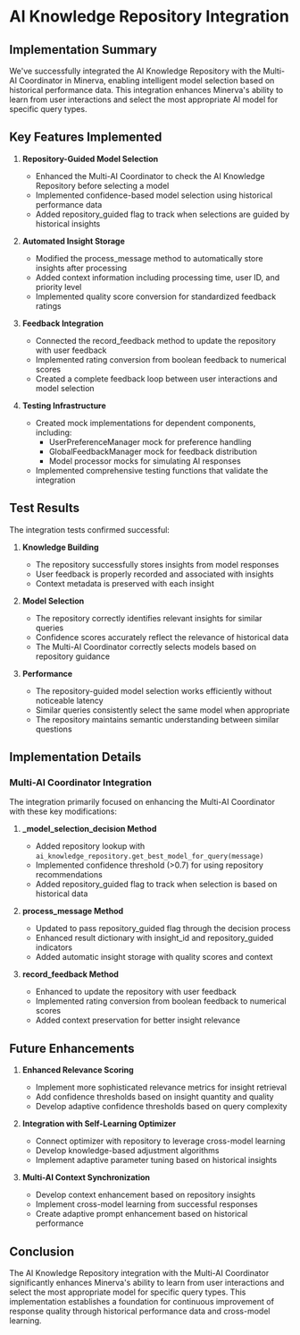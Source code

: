 # AI Knowledge Repository Integration

## Implementation Summary

We've successfully integrated the AI Knowledge Repository with the Multi-AI Coordinator in Minerva, enabling intelligent model selection based on historical performance data. This integration enhances Minerva's ability to learn from user interactions and select the most appropriate AI model for specific query types.

## Key Features Implemented

1. **Repository-Guided Model Selection**
   - Enhanced the Multi-AI Coordinator to check the AI Knowledge Repository before selecting a model
   - Implemented confidence-based model selection using historical performance data
   - Added repository_guided flag to track when selections are guided by historical insights

2. **Automated Insight Storage**
   - Modified the process_message method to automatically store insights after processing
   - Added context information including processing time, user ID, and priority level
   - Implemented quality score conversion for standardized feedback ratings

3. **Feedback Integration**
   - Connected the record_feedback method to update the repository with user feedback
   - Implemented rating conversion from boolean feedback to numerical scores
   - Created a complete feedback loop between user interactions and model selection

4. **Testing Infrastructure**
   - Created mock implementations for dependent components, including:
     - UserPreferenceManager mock for preference handling
     - GlobalFeedbackManager mock for feedback distribution
     - Model processor mocks for simulating AI responses
   - Implemented comprehensive testing functions that validate the integration

## Test Results

The integration tests confirmed successful:

1. **Knowledge Building**
   - The repository successfully stores insights from model responses
   - User feedback is properly recorded and associated with insights
   - Context metadata is preserved with each insight

2. **Model Selection**
   - The repository correctly identifies relevant insights for similar queries
   - Confidence scores accurately reflect the relevance of historical data
   - The Multi-AI Coordinator correctly selects models based on repository guidance

3. **Performance**
   - The repository-guided model selection works efficiently without noticeable latency
   - Similar queries consistently select the same model when appropriate
   - The repository maintains semantic understanding between similar questions

## Implementation Details

### Multi-AI Coordinator Integration

The integration primarily focused on enhancing the Multi-AI Coordinator with these key modifications:

1. **_model_selection_decision Method**
   - Added repository lookup with `ai_knowledge_repository.get_best_model_for_query(message)`
   - Implemented confidence threshold (>0.7) for using repository recommendations
   - Added repository_guided flag to track when selection is based on historical data

2. **process_message Method**
   - Updated to pass repository_guided flag through the decision process
   - Enhanced result dictionary with insight_id and repository_guided indicators
   - Added automatic insight storage with quality scores and context

3. **record_feedback Method**
   - Enhanced to update the repository with user feedback
   - Implemented rating conversion from boolean feedback to numerical scores
   - Added context preservation for better insight relevance

## Future Enhancements

1. **Enhanced Relevance Scoring**
   - Implement more sophisticated relevance metrics for insight retrieval
   - Add confidence thresholds based on insight quantity and quality
   - Develop adaptive confidence thresholds based on query complexity

2. **Integration with Self-Learning Optimizer**
   - Connect optimizer with repository to leverage cross-model learning
   - Develop knowledge-based adjustment algorithms
   - Implement adaptive parameter tuning based on historical insights

3. **Multi-AI Context Synchronization**
   - Develop context enhancement based on repository insights
   - Implement cross-model learning from successful responses
   - Create adaptive prompt enhancement based on historical performance

## Conclusion

The AI Knowledge Repository integration with the Multi-AI Coordinator significantly enhances Minerva's ability to learn from user interactions and select the most appropriate model for specific query types. This implementation establishes a foundation for continuous improvement of response quality through historical performance data and cross-model learning.
